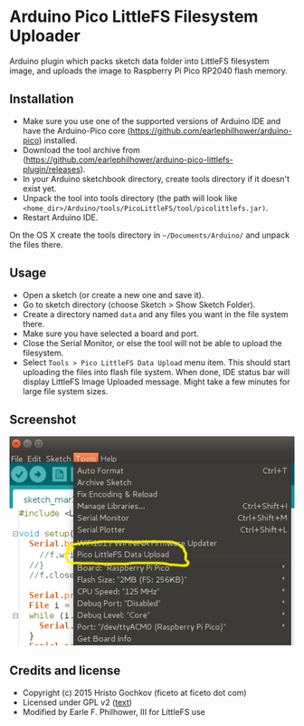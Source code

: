 # Arduino Pico LittleFS Filesystem Uploader

Arduino plugin which packs sketch data folder into LittleFS filesystem image,
and uploads the image to Raspberry Pi Pico RP2040 flash memory.
<br>

## Installation
- Make sure you use one of the supported versions of Arduino IDE and have the Arduino-Pico core (https://github.com/earlephilhower/arduino-pico) installed.
- Download the tool archive from (https://github.com/earlephilhower/arduino-pico-littlefs-plugin/releases).
- In your Arduino sketchbook directory, create tools directory if it doesn't exist yet.
- Unpack the tool into tools directory (the path will look like `<home_dir>/Arduino/tools/PicoLittleFS/tool/picolittlefs.jar)`.
- Restart Arduino IDE.

On the OS X create the tools directory in `~/Documents/Arduino/` and unpack the files there.

## Usage
- Open a sketch (or create a new one and save it).
- Go to sketch directory (choose Sketch > Show Sketch Folder).
- Create a directory named `data` and any files you want in the file system there.
- Make sure you have selected a board and port.
- Close the Serial Monitor, or else the tool will not be able to upload the filesystem.
- Select `Tools > Pico LittleFS Data Upload` menu item. This should start uploading the files into flash file system.
  When done, IDE status bar will display LittleFS Image Uploaded message. Might take a few minutes for large file system sizes.

## Screenshot
![Screenshot](screenshot2.png)

## Credits and license

- Copyright (c) 2015 Hristo Gochkov (ficeto at ficeto dot com)
- Licensed under GPL v2 ([text](LICENSE))
- Modified by Earle F. Philhower, III for LittleFS use
